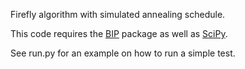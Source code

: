 Firefly algorithm with simulated annealing schedule.

This code requires the [BIP](http://code.google.com/p/bayesian-inference/) package as well as [SciPy](http://www.scipy.org/).

See run.py for an example on how to run a simple test.